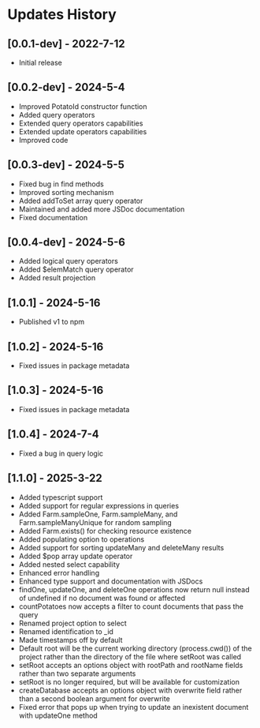 # Updates History

## [0.0.1-dev] - 2022-7-12

- Initial release

## [0.0.2-dev] - 2024-5-4

- Improved PotatoId constructor function
- Added query operators
- Extended query operators capabilities
- Extended update operators capabilities
- Improved code

## [0.0.3-dev] - 2024-5-5

- Fixed bug in find methods
- Improved sorting mechanism
- Added addToSet array query operator
- Maintained and added more JSDoc documentation
- Fixed documentation

## [0.0.4-dev] - 2024-5-6

- Added logical query operators
- Added $elemMatch query operator
- Added result projection

## [1.0.1] - 2024-5-16

- Published v1 to npm

## [1.0.2] - 2024-5-16

- Fixed issues in package metadata

## [1.0.3] - 2024-5-16

- Fixed issues in package metadata

## [1.0.4] - 2024-7-4

- Fixed a bug in query logic

## [1.1.0] - 2025-3-22

- Added typescript support
- Added support for regular expressions in queries
- Added Farm.sampleOne, Farm.sampleMany, and Farm.sampleManyUnique for random sampling
- Added Farm.exists() for checking resource existence
- Added populating option to operations
- Added support for sorting updateMany and deleteMany results
- Added $pop array update operator
- Added nested select capability
- Enhanced error handling
- Enhanced type support and documentation with JSDocs
- findOne, updateOne, and deleteOne operations now return null instead of undefined if no document was found or affected
- countPotatoes now accepts a filter to count documents that pass the query
- Renamed project option to select
- Renamed identification to \_id
- Made timestamps off by default
- Default root will be the current working directory (process.cwd()) of the project rather than the directory of the file where setRoot was called
- setRoot accepts an options object with rootPath and rootName fields rather than two separate arguments
- setRoot is no longer required, but will be available for customization
- createDatabase accepts an options object with overwrite field rather than a second boolean argument for overwrite
- Fixed error that pops up when trying to update an inexistent document with updateOne method
